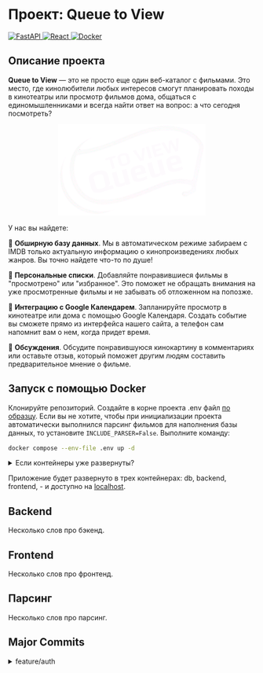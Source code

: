 # Проект: Queue to View
<a href="https://fastapi.tiangolo.com/" target="_blank">
    <img src="https://img.shields.io/badge/fastapi-009485?style=for-the-badge&logo=fastapi&logoColor=white" alt="FastAPI">
</a>
<a href="https://react.dev/" target="_blank">
    <img src="https://img.shields.io/badge/react-087ea4?style=for-the-badge&logo=react&logoColor=white" alt="React">
</a>
<a href="https://www.docker.com/" target="_blank">
    <img src="https://img.shields.io/badge/docker-1d63ed?style=for-the-badge&logo=docker&logoColor=white" alt="Docker">
</a>

## Описание проекта
**Queue to View** — это не просто еще один веб-каталог с фильмами. Это место, где кинолюбители любых интересов смогут планировать походы в кинотеатры или просмотр фильмов дома, общаться с единомышленниками и всегда найти ответ на вопрос: а что сегодня посмотреть?

<div style="text-align: center;">
    <img style="text-align:center" src="./frontend/src/assets/qtv-small.png" alt="Project Logo">
</div>

У нас вы найдете:

:movie_camera: **Обширную базу данных**. Мы в автоматическом режиме забираем с IMDB только актуальную информацию о кинопроизведениях любых жанров. Вы точно найдете что-то по душе!

:bookmark: **Персональные списки**. Добавляйте понравившиеся фильмы в "просмотрено" или "избранное". Это поможет не обращать внимания на уже просмотренные фильмы и не забывать об отложенном на попозже.

:calendar: **Интеграцию с Google Календарем**. Запланируйте просмотр в кинотеатре или дома с помощью Google Календаря. Создать событие вы сможете прямо из интерфейса нашего сайта, а телефон сам напомнит вам о нем, когда придет время.

:loudspeaker: **Обсуждения**. Обсудите понравившуюся кинокартину в комментариях или оставьте отзыв, который поможет другим людям составить предварительное мнение о фильме.

## Запуск с помощью Docker
Клонируйте репозиторий. Создайте в корне проекта .env файл [по образцу](.env.example). Если вы не хотите, чтобы при инициализации проекта автоматически выполнился парсинг фильмов для наполнения базы данных, то установите `INCLUDE_PARSER=False`. Выполните команду:
```bash
docker compose --env-file .env up -d
```
<details>
<summary>Если контейнеры уже развернуты?</summary>

```bash
docker compose --env-file .env up --force-recreate --build -d
```
</details>

Приложение будет развернуто в трех контейнерах: db, backend, frontend, - и доступно на [localhost](http://localhost/).

## Backend
Несколько слов про бэкенд.

## Frontend
Несколько слов про фронтенд.

## Парсинг
Несколько слов про парсинг.

## Major Commits
<details>
<summary>feature/auth</summary>
Реализована система аутентификации и авторизации пользователей. Клиент отправляет данные > сервер проверяет существование такого пользователя > генерирует и устанавливает в браузер пользователя JWT-токен в httpOnly куке. На фронтэнде создается еще одна кука с таким же сроком жизни (7 дней) — она служит в качестве маркера, что пользователь был авторизован.

**[backend]** На стороне бэкенда в основу системы легла библиотека [FastAPI Users](https://github.com/fastapi-users/fastapi-users). Некоторые вещи были изменены. Например:
1. Роут */auth/login* в нашей реализации принимает запросы в кодировке ```application/json```, как и все остальные роуты, а не в кодировке ```application/x-www-form-urlencoded```, как это сделано по умолчанию [[issue]](https://github.com/fastapi-users/fastapi-users/issues/358).
2. Роут */auth/login* принимает связку данных в формате ```email:password```, как и */auth/register*. Это логичный подход, тем не менее в реализации по умолчанию роут */auth/login* принимает связку данных в формате ```username:password``` [[issue]](https://github.com/fastapi-users/fastapi-users/issues/273).
3. Исправлена неконсистентность ответов, которая присуща библиотеке. Например, ответ об ошибке может вернуться как в виде строки, так и в виде объекта [[issue]](https://github.com/fastapi-users/fastapi-users/issues/1318):
```json
{
    "detail": "Привет! Я нормальный ответ."
}
```
```json
{
    "detail": {
        "code": "WTF?",
        "reason": "А вот я не очень... хотя это как посмотреть."
    }
}
```
Наше API плюется ошибками в строго определенном формате (первом).

**[frontend]** На фронтэнде реализованы формы регистрации и авторизации пользователей, сделан задел на профиль, добавлен компонент-защитник приватных роутов. Добавлена валидация данных на фронте, например, пустая форма не уйдет на сервер. 
</details>
